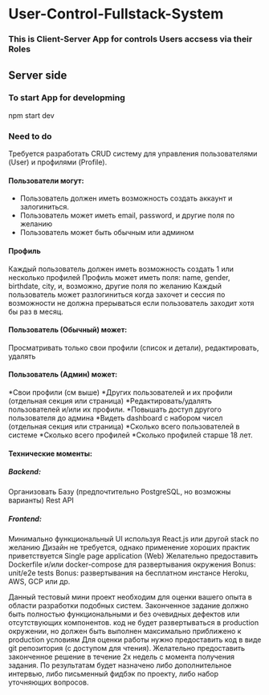 # User-Control-Fullstack-System
### This is Client-Server App for controls Users accsess via their Roles
## Server side
### To start App for developming
npm start dev
### Need to do
Требуется разработать CRUD систему для управления пользователями (User) и профилями (Profile).
#### Пользователи могут:
* Пользователь должен иметь возможность создать аккаунт и залогиниться.
* Пользователь может иметь email, password, и другие поля по желанию
* Пользователь может быть обычным или админом
#### Профиль
Каждый пользователь должен иметь возможность создать 1 или несколько профилей
Профиль может иметь поля: name, gender, birthdate, city, и, возможно, другие поля по желанию
Каждый пользователь может разлогиниться когда захочет и сессия по возможности не должна прерываться если пользователь заходит хотя бы раз в месяц.
#### Пользователь (Обычный) может:
Просматривать только свои профили (список и детали), редактировать, удалять
#### Пользователь (Админ) может:
*Свои профили (см выше) 
*Других пользователей и их профили (отдельная секция или страница)
*Редактировать/удалять пользователей и/или их профили.
*Повышать доступ другого пользователя до админа
*Видеть dashboard с набором чисел (отдельная секция или страница)
*Сколько всего пользователей в системе
*Сколько всего профилей 
*Сколько профилей старше 18 лет.
#### Технические моменты:
##### Backend:
Организовать Базу (предпочтительно PostgreSQL, но возможны варианты)
Rest API
##### Frontend: 
Минимально функциональный UI используя React.js или другой stack по желанию 
Дизайн не требуется, однако применение хороших практик приветствуется
Single page application (Web) 
Желательно предоставить Dockerfile и/или docker-compose для развертывания окружения 
Bonus: unit/e2e tests
Bonus: развертывания на бесплатном инстансе Heroku, AWS, GCP или др. 

Данный тестовый мини проект необходим для оценки вашего опыта в области разработки подобных систем.
Законченное задание должно быть полностью функциональными и без очевидных дефектов или отсутствующих компонентов. 
код не будет развертываться в production окружении, но должен быть выполнен максимально приближено к production условиям
Для оценки работы нужно предоставить код в виде git репозитория (с доступом для чтения). 
Желательно предоставить законченное решение в течение 2х недель с момента получения задания.
По результатам будет назначено либо дополнительное интервью, либо письменный фидбэк по проекту, либо набор уточняющих вопросов. 



